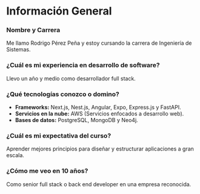 # Información General

### Nombre y Carrera

Me llamo Rodrigo Pérez Peña y estoy cursando la carrera de Ingeniería de Sistemas.

### ¿Cuál es mi experiencia en desarrollo de software?

Llevo un año y medio como desarrollador full stack.

### ¿Qué tecnologías conozco o domino?

- **Frameworks:** Next.js, Nest.js, Angular, Expo, Express.js y FastAPI.
- **Servicios en la nube:** AWS (Servicios enfocados a desarrollo web).
- **Bases de datos:** PostgreSQL, MongoDB y Neo4j.

### ¿Cuál es mi expectativa del curso?

Aprender mejores principios para diseñar y estructurar aplicaciones a gran escala.

### ¿Cómo me veo en 10 años?

Como senior full stack o back end developer en una empresa reconocida.
